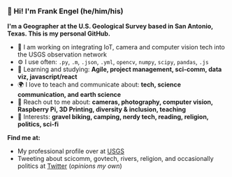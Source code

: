 ### 👋 Hi! I'm Frank Engel (he/him/his)

<!--
**frank-engel-usgs/frank-engel-usgs** is a ✨ _special_ ✨ repository because its `README.md` (this file) appears on your GitHub profile.

Here are some ideas to get you started:

- 🔭 I’m currently working on ...
- 🌱 I’m currently learning ...
- 👯 I’m looking to collaborate on ...
- 🤔 I’m looking for help with ...
- 💬 Ask me about ...
- 📫 How to reach me: ...
- 😄 Pronouns: ...
- ⚡ Fun fact: ...
-->

**I'm a Geographer at the U.S. Geological Survey based in San Antonio, Texas. This is my personal GitHub.**

- 🏢 I am working on integrating IoT, camera and computer vision tech into the USGS observation network
- ⚙️ I use often: `.py`, `.m`, `.json`, `.yml`, `opencv`, `numpy`, `scipy`, `pandas`, `.js`
- 🌱 Learning and studying: **Agile, project management, sci-comm, data viz, javascript/react**
- 🌍 I love to teach and communicate about: **tech, science communication, and earth science**
- 💬 Reach out to me about: **cameras, photography, computer vision, Raspberry Pi, 3D Printing, diversity & inclusion, teaching**
- 💜 Interests: **gravel biking, camping, nerdy tech, reading, religion, politics, sci-fi**

**Find me at:**

- My professional profile over at [USGS](https://profile.usgs.gov/fengel)
- Tweeting about scicomm, govtech, rivers, religion, and occasionally politics at [Twitter](https://twitter.com/sandcountyfrank) (_opinions my own_)


